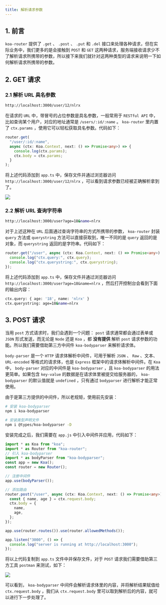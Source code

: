 ```yaml
---
title: 解析请求参数
---
```


## 1. 前言

`koa-router` 提供了 `.get` 、 `.post` 、 `.put` 和 `.del` 接口来处理各种请求，但在实际业务中，我们更多的是会接触到 `POST` 和 `GET` 这两种请求，服务端接收请求少不了解析请求所携带的参数，所以接下来我们就针对这两种类型的请求来说明一下如何解析请求所携带的参数。

## 2. GET 请求

### 2.1 解析 URL 具名参数

```bash
http://localhost:3000/user/12/nlrx
```

在请求的 `URL` 中，带冒号的占位参数是具名参数，一般常用于 `RESTful API` 中，比如查询某个用户，对应的地址通常是 `/users/:id/:name` 。 `koa-router` 里内置了 `ctx.params` ，使用它可以轻松获取具名参数。代码如下：

```typescript
router.get(
  "/user/:id/:name",
  async (ctx: Koa.Context, next: () => Promise<any>) => {
    console.log(ctx.params);
    ctx.body = ctx.params;
  }
);
```

将上述代码添加到 `app.ts` 中，保存文件并通过浏览器访问 `http://localhost:3000/user/12/nlrx` ，可以看到请求参数已经被正确解析拿到了。

![](~@/koa2/04/01.png)

### 2.2 解析 URL 查询字符串

```bash
http://localhost:3000/user?age=18&name=nlrx
```

对于上述这种在 `URL` 后面通过查询字符串的方式所携带的参数， `koa-router` 封装 `query` 方法或 `querystring` 方法可以直接获取到，唯一不同的是 `query` 返回的是对象，而 `querystring` 返回的是字符串。代码如下：

```typescript
router.get("/user", async (ctx: Koa.Context, next: () => Promise<any>) => {
  console.log("ctx.query:", ctx.query);
  console.log("ctx.querystring:", ctx.querystring);
});
```

将上述代码添加到 `app.ts` 中，保存文件并通过浏览器访问 `http://localhost:3000/user?age=18&name=nlrx` ，然后打开控制台会看到下面的输出内容：

```bash
ctx.query: { age: '18', name: 'nlrx' }
ctx.querystring: age=18&name=nlrx
```

## 3. POST 请求

当用 `post` 方式请求时，我们会遇到一个问题： `post` 请求通常都会通过表单或 `JSON` 形式发送，而无论是 `Node` 还是 `Koa` ，都 **没有提供** 解析 `post` 请求参数的功能。所以我们需要借助第三方中间件 `koa-bodyparser` 来解析请求体。

`body-parser` 是一个 `HTTP` 请求体解析中间件，可用于解析 `JSON` 、 `Raw` 、文本、 `URL-encoded` 等格式的请求体，也是 `Express` 框架中的请求体解析中间件。在 `Koa` 中， `body-parser` 对应的中间件是 `koa-bodyparser` ，且 `koa-bodyparser` 的用法更简单。如果包含 `key-value` 的数据是在请求体里被提交给服务器的， `koa-bodyparser` 的默认值就是 `undefined` ，只有通过 `bodyparser` 进行解析才能正常使用。

由于是第三方提供的中间件，所以老规矩，使用前先安装：

```bash
# 安装 koa-bodyparser
npm i koa-bodyparser

# 安装类型声明文件
npm i @types/koa-bodyparser -D
```

安装完成之后，我们需要在 `app.js` 中引入中间件并应用，代码如下：

```typescript
import * as Koa from "koa";
import * as Router from "koa-router";
// 引入 koa-bodyparser
import * as bodyParser from "koa-bodyparser";
const app = new Koa();
const router = new Router();

// 注册中间件
app.use(bodyParser());

// 添加路由
router.post("/user", async (ctx: Koa.Context, next: () => Promise<any>) => {
  const { name, age } = ctx.request.body;
  ctx.body = {
    name,
    age,
  };
});

app.use(router.routes()).use(router.allowedMethods());

app.listen("3000", () => {
  console.log("server is running at http://localhost:3000");
});
```

将以上代码复制到 `app.ts` 文件中并保存文件，对于 `POST` 请求我们需要借助第三方工具 `postman` 来测试，如下：

![](~@/koa2/04/02.png)

可以看到， `koa-bodyparser` 中间件会解析请求体里的内容，并将解析结果赋值给 `ctx.request.body` ，我们从 `ctx.request.body` 里可以取到解析后的内容，就可以进行下一步处理了。
